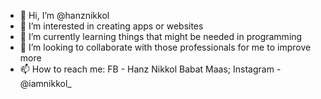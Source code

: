 - 👋 Hi, I’m @hanznikkol
- 👀 I’m interested in creating apps or websites
- 🌱 I’m currently learning things that might be needed in programming
- 💞️ I’m looking to collaborate with those professionals for me to improve more
- 📫 How to reach me: FB - Hanz Nikkol Babat Maas; Instagram - @iamnikkol_

<!---
hanznikkol/hanznikkol is a ✨ special ✨ repository because its `README.md` (this file) appears on your GitHub profile.
You can click the Preview link to take a look at your changes.
--->
